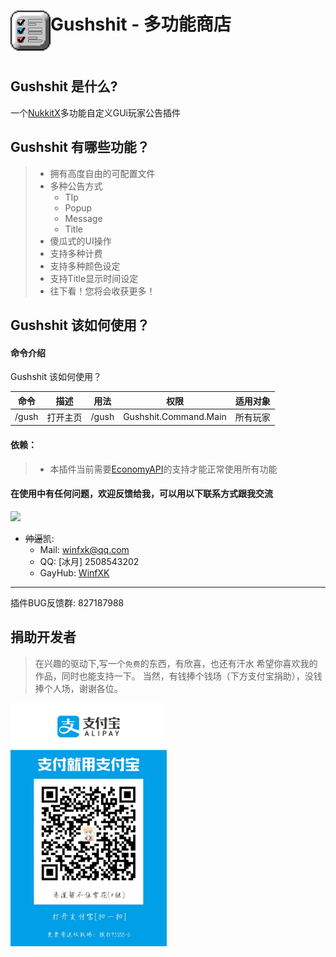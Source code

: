 <h1>Gushshit - 多功能商店 <img src="https://raw.githubusercontent.com/xkmp/Test/master/MiniatureS-Logo.png" height="64" width="64" align="left"></img></h1>
<br>

## Gushshit 是什么?

一个[NukkitX](https://github.com/NukkitX/Nukkit)多功能自定义GUi玩家公告插件

## Gushshit 有哪些功能？
> - 拥有高度自由的可配置文件
> - 多种公告方式
> 	- TIp
> 	- Popup
> 	- Message
> 	- Title
> - 傻瓜式的UI操作
> - 支持多种计费
> - 支持多种颜色设定
> - 支持Title显示时间设定
> - 往下看！您将会收获更多！
## Gushshit 该如何使用？

#### 命令介绍
Gushshit 该如何使用？

| 命令 | 描述 | 用法 | 权限 | 适用对象 |
| ---- | :--: | :--: | :--: | :--: |
| /gush | 打开主页 | /gush | Gushshit.Command.Main | 所有玩家 |

#### 依赖：
> - 本插件当前需要[EconomyAPI](https://nukkitx.com/resources/economyapi.14/)的支持才能正常使用所有功能

#### 在使用中有任何问题，欢迎反馈给我，可以用以下联系方式跟我交流

![](http://q2.qlogo.cn/headimg_dl?bs=2508543202&dst_uin=2508543202&dst_uin=2508543202&;dst_uin=2508543202&spec=100&url_enc=0&referer=bu_interface&term_type=PC)
- ~~帅逼~~凯:
  - Mail: winfxk@qq.com
  - QQ: [冰月] 2508543202
  - GayHub: [WinfXK](https://github.com/WinfXK)
---
插件BUG反馈群: 827187988

## 捐助开发者

> 在兴趣的驱动下,写一个`免费`的东西，有欣喜，也还有汗水
> 希望你喜欢我的作品，同时也能支持一下。
> 当然，有钱捧个钱场（下方支付宝捐助），没钱捧个人场，谢谢各位。

<img src="https://raw.githubusercontent.com/xkmp/Test/master/Alipay-WinfXK.jpg" height="389" width="250" align="left"></img>